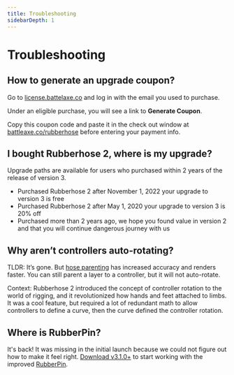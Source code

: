 ```yaml
---
title: Troubleshooting
sidebarDepth: 1
---
```


# Troubleshooting 

## How to generate an upgrade coupon?

Go to [license.battelaxe.co](https://license.battleaxe.co/) and log in with the email you used to purchase.

<Screenshot
    url="/rubberhose3/upgrade-login.png"
    alt="License login"
    outline
    round
    center />

Under an eligible purchase, you will see a link to **Generate Coupon**.

<Screenshot
    url="/rubberhose3/upgrade-generate.png"
    alt="Generate coupon"
    outline
    round
    center />

Copy this coupon code and paste it in the check out window at [battleaxe.co/rubberhose](https://www.battleaxe.co/rubberhose) before entering your payment info.

<Screenshot
    url="/rubberhose3/upgrade-checkout.png"
    alt="Checkout"
    outline
    round
    center />


## I bought Rubberhose 2, where is my upgrade?

Upgrade paths are available for users who purchased within 2 years of the release of version 3. 

 - Purchased Rubberhose 2 after November 1, 2022 your upgrade to version 3 is free
 - Purchased Rubberhose 2 after May 1, 2020 your upgrade to version 3 is 20% off
 - Purchased more than 2 years ago, we hope you found value in version 2 and that you will continue dangerous journey with us



## Why aren’t controllers auto-rotating?

TLDR: It’s gone. But [hose parenting](./manage.html#parent-to-hose) has increased accuracy and renders faster. You can still parent a layer to a controller, but it will not auto-rotate.

Context: Rubberhose 2 introduced the concept of controller rotation to the world of rigging, and it revolutionized how hands and feet attached to limbs. It was a cool feature, but required a lot of redundant math to allow controllers to define a curve, then the curve defined the controller rotation.

## Where is RubberPin?

It's back! It was missing in the initial launch because we could not figure out how to make it feel right. [Download v3.1.0+](https://license.battleaxe.co/) to start working with the improved [RubberPin](./build.html#new-rubberpin).
